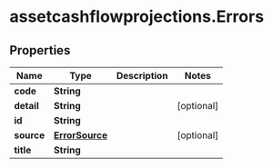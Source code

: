 # assetcashflowprojections.Errors

## Properties

Name | Type | Description | Notes
------------ | ------------- | ------------- | -------------
**code** | **String** |  | 
**detail** | **String** |  | [optional] 
**id** | **String** |  | 
**source** | [**ErrorSource**](ErrorSource.md) |  | [optional] 
**title** | **String** |  | 


